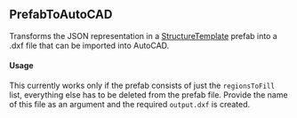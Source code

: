 ## PrefabToAutoCAD
Transforms the JSON representation in a [StructureTemplate](https://github.com/Terasology/StructureTemplates) prefab into a .dxf file that can be imported into AutoCAD.

#### Usage
This currently works only if the prefab consists of just the `regionsToFill` list, everything else has to be deleted from the 
prefab file. Provide the name of this file as an argument and the required `output.dxf` is created.
